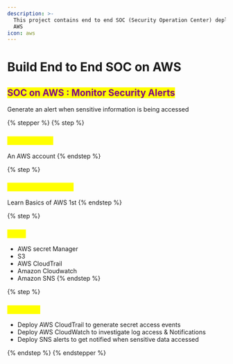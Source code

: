 ```yaml
---
description: >-
  This project contains end to end SOC (Security Operation Center) deployment on
  AWS
icon: aws
---
```


# Build End to End SOC on AWS

## <mark style="color:purple;">SOC on AWS : Monitor Security Alerts</mark>

Generate an alert when sensitive information is being accessed&#x20;

{% stepper %}
{% step %}
### <mark style="color:yellow;">Prerequisites</mark>

An AWS account&#x20;
{% endstep %}

{% step %}
### <mark style="color:yellow;">Level: Intermediate</mark>

Learn Basics of AWS 1st
{% endstep %}

{% step %}
### <mark style="color:yellow;">Tools</mark>

* AWS secret Manager
* S3
* AWS CloudTrail
* Amazon Cloudwatch
* Amazon SNS
{% endstep %}

{% step %}
### <mark style="color:yellow;">Objective</mark>

* Deploy AWS CloudTrail to generate secret access events
* Deploy AWS CloudWatch to investigate log access & Notifications&#x20;
* Deploy SNS alerts to get notified when sensitive data accessed


{% endstep %}
{% endstepper %}
